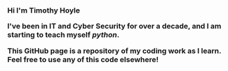 <p><h3>Hi I'm Timothy Hoyle</3h></p>
<p>I've been in IT and Cyber Security for over a decade, and I am starting to teach myself <em>python</em>.</p>
<p>This GitHub page is a repository of my coding work as I learn. Feel free to use any of this code elsewhere!</p>
<!---
hoyle-timothy/hoyle-timothy is a ✨ special ✨ repository because its `README.md` (this file) appears on your GitHub profile.
You can click the Preview link to take a look at your changes.
--->
